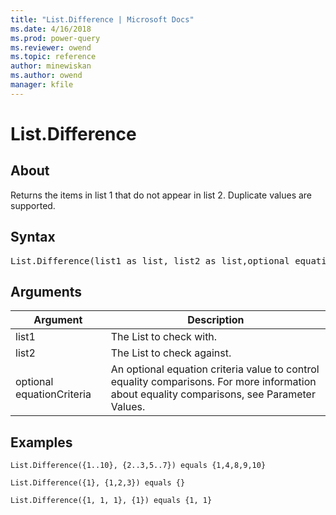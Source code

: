 ```yaml
---
title: "List.Difference | Microsoft Docs"
ms.date: 4/16/2018
ms.prod: power-query
ms.reviewer: owend
ms.topic: reference
author: minewiskan
ms.author: owend
manager: kfile
---
```

# List.Difference

  
## About  
Returns the items in list 1 that do not appear in list 2. Duplicate values are supported.  
  
## Syntax

<pre>
List.Difference(list1 as list, list2 as list,optional equationCriteria as any) as list  
</pre>
  
## Arguments  
  
|Argument|Description|  
|------------|---------------|  
|list1|The List to check with.|  
|list2|The List to check against.|  
|optional equationCriteria|An optional equation criteria value to control equality comparisons. For more information about equality comparisons, see Parameter Values.|  
  
## Examples  
  
```powerquery-m
List.Difference({1..10}, {2..3,5..7}) equals {1,4,8,9,10}  
```  
  
```powerquery-m
List.Difference({1}, {1,2,3}) equals {}  
```  
  
```powerquery-m
List.Difference({1, 1, 1}, {1}) equals {1, 1}  
```  
